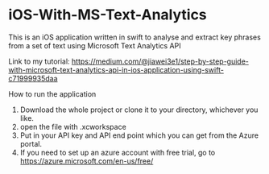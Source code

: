 # iOS-With-MS-Text-Analytics
This is an iOS application written in swift to analyse and extract key phrases from a set of text using Microsoft Text Analytics API


Link to my tutorial: https://medium.com/@jiawei3e1/step-by-step-guide-with-microsoft-text-analytics-api-in-ios-application-using-swift-c71999935daa


How to run the application

1. Download the whole project or clone it to your directory, whichever you like.
2. open the file with .xcworkspace
3. Put in your API key and API end point which you can get from the Azure portal.
4. If you need to set up an azure account with free trial, go to https://azure.microsoft.com/en-us/free/
